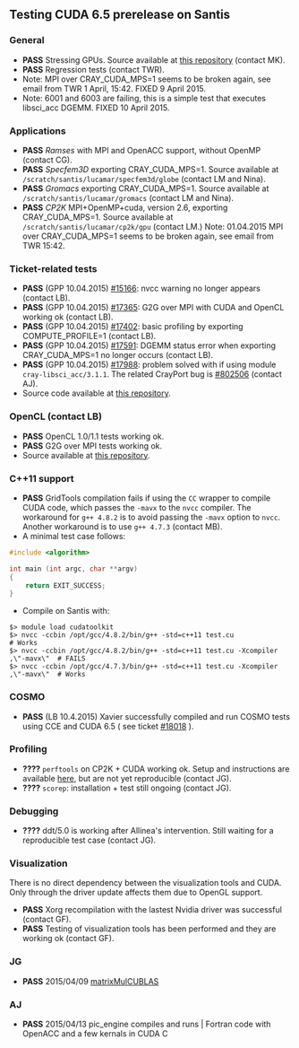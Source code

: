 ## Testing CUDA 6.5 prerelease on Santis 

### General 
* **PASS** Stressing GPUs. Source available at [this repository](https://github.com/lichinka/cuda-stress) (contact MK).
* **PASS** Regression tests (contact TWR). 
* Note: MPI over CRAY_CUDA_MPS=1 seems to be broken again, see email from TWR 1 April, 15:42.  FIXED 9 April 2015.
* Note: 6001 and 6003 are failing, this is a simple test that executes libsci_acc DGEMM. FIXED 10 April 2015.

### Applications
* **PASS** _Ramses_ with MPI and OpenACC support, without OpenMP (contact CG).
* **PASS** _Specfem3D_ exporting CRAY_CUDA_MPS=1. Source available at ``/scratch/santis/lucamar/specfem3d/globe`` (contact LM and Nina).
* **PASS** _Gromacs_ exporting CRAY_CUDA_MPS=1. Source available at ``/scratch/santis/lucamar/gromacs`` (contact LM and Nina).
* **PASS** _CP2K_ MPI+OpenMP+cuda, version 2.6, exporting CRAY_CUDA_MPS=1. Source available at ``/scratch/santis/lucamar/cp2k/gpu`` (contact LM.) Note: 01.04.2015 MPI over CRAY_CUDA_MPS=1 seems to be broken again, see email from TWR 15:42.

### Ticket-related tests
* **PASS** (GPP 10.04.2015) [#15166](https://webrt.cscs.ch/Ticket/Display.html?id=15166): nvcc warning no longer appears (contact LB).
* **PASS** (GPP 10.04.2015) [#17365](https://webrt.cscs.ch/Ticket/Display.html?id=17365): G2G over MPI with CUDA and OpenCL working ok (contact LB).
* **PASS** (GPP 10.04.2015) [#17402](https://webrt.cscs.ch/Ticket/Display.html?id=17402): basic profiling by exporting COMPUTE_PROFILE=1 (contact LB).
* **PASS** (GPP 10.04.2015) [#17591](https://webrt.cscs.ch/Ticket/Display.html?id=17591): DGEMM status error when exporting CRAY_CUDA_MPS=1 no longer occurs (contact LB).
* **PASS** (GPP 10.04.2015) [#17988](https://webrt.cscs.ch/Ticket/Display.html?id=17988): problem solved with if using module ``cray-libsci_acc/3.1.1``. The related CrayPort bug is [#802506](https://crayport.cray.com/_layouts/cray.portal.bugs/BugDetails.aspx?BugId=821506) (contact AJ).
* Source code available at [this repository](https://github.com/lichinka/L2).


### OpenCL (contact LB)
* **PASS** OpenCL 1.0/1.1 tests working ok.
* **PASS** G2G over MPI tests working ok.
* Source available at [this repository](https://github.com/lichinka/opencl-training).


### C++11 support
* **PASS** GridTools compilation fails if using the ``CC`` wrapper to compile CUDA code, which passes the ``-mavx`` to the ``nvcc`` compiler. The workaround for ``g++ 4.8.2`` is to avoid passing the ``-mavx`` option to ``nvcc``. Another workaround is to use ``g++ 4.7.3`` (contact MB).
* A minimal test case follows:
```c++
#include <algorithm>

int main (int argc, char **argv)
{
    return EXIT_SUCCESS;
}
```
* Compile on Santis with:
```
$> module load cudatoolkit
$> nvcc -ccbin /opt/gcc/4.8.2/bin/g++ -std=c++11 test.cu                        # Works
$> nvcc -ccbin /opt/gcc/4.8.2/bin/g++ -std=c++11 test.cu -Xcompiler ,\"-mavx\"  # FAILS
$> nvcc -ccbin /opt/gcc/4.7.3/bin/g++ -std=c++11 test.cu -Xcompiler ,\"-mavx\"  # Works
```


### COSMO
* **PASS** (LB 10.4.2015) Xavier successfully compiled and run COSMO tests using CCE and CUDA 6.5 ( see ticket [#18018](https://webrt.cscs.ch/Ticket/Display.html?id=18018) ).


### Profiling
* **????** ``perftools`` on CP2K + CUDA working ok. Setup and instructions are available [here](https://bitbucket.org/jgphpc/pug/issue/24/cp2k), but are not yet reproducible (contact JG).
* **????** ``scorep``: installation + test still ongoing (contact JG).


### Debugging
* **????** ddt/5.0 is working after Allinea's intervention. Still waiting for a reproducible test case (contact JG).


### Visualization
There is no direct dependency between the visualization tools and CUDA. Only through the driver update affects them due to OpenGL support.
* **PASS** Xorg recompilation with the lastest Nvidia driver was successful (contact GF).
* **PASS** Testing of visualization tools has been performed and they are working ok (contact GF).

### JG
* **PASS** 2015/04/09 [matrixMulCUBLAS](https://bitbucket.org/jgphpc/pug/issue/27/matrixmulcublas)

### AJ
* **PASS** 2015/04/13 pic_engine compiles and runs | Fortran code with OpenACC and a few kernals in CUDA C
